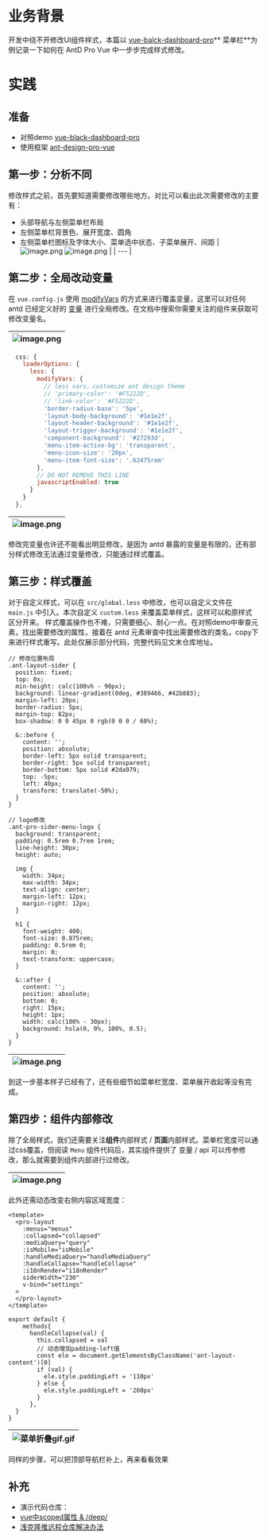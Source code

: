 # 业务背景
开发中绕不开修改UI组件样式，本篇以 [vue-balck-dashboard-pro](https://www.creative-tim.com/product/vue-black-dashboard-pro?_ga=2.27510777.470527024.1678074211-190161301.1677479562)** 菜单栏**为例记录一下如何在 AntD Pro Vue 中一步步完成样式修改。
# 实践
## 准备

- 对照demo [vue-black-dashboard-pro](https://www.creative-tim.com/product/vue-black-dashboard-pro?_ga=2.27510777.470527024.1678074211-190161301.1677479562)
- 使用框架 [ant-design-pro-vue](https://pro.antdv.com/docs/getting-started)
## 第一步：分析不同
修改样式之前，首先要知道需要修改哪些地方。对比可以看出此次需要修改的主要有：

- 头部导航与左侧菜单栏布局
- 左侧菜单栏背景色、展开宽度、圆角
- 左侧菜单栏图标及字体大小、菜单选中状态、子菜单展开、间距
| ![image.png](https://cdn.nlark.com/yuque/0/2023/png/2399662/1678095569851-35dc36e9-c299-4546-93f4-0a784499ca06.png#averageHue=%2326283a&clientId=u7bac6461-d802-4&from=paste&height=468&id=u36f67b52&name=image.png&originHeight=936&originWidth=1902&originalType=binary&ratio=2&rotation=0&showTitle=true&size=351230&status=done&style=none&taskId=u9dd422ef-5740-4340-ace6-4e0074872bb&title=vue-black-dashboard-pro&width=951 "vue-black-dashboard-pro")
![image.png](https://cdn.nlark.com/yuque/0/2023/png/2399662/1678095862732-14afe830-a462-4b5a-b9b1-6d63e86380b7.png#averageHue=%23f0f8ed&clientId=u7bac6461-d802-4&from=paste&height=466&id=u5fa719df&name=image.png&originHeight=932&originWidth=1901&originalType=binary&ratio=2&rotation=0&showTitle=true&size=619985&status=done&style=none&taskId=u977bc948-fb34-4b37-a46d-adf51765fcd&title=ant%20design%20pro%20of%20vue&width=950.5 "ant design pro of vue") |
| --- |

## 第二步：全局改动变量
在 `vue.config.js` 使用 [modifyVars](http://lesscss.org/usage/#using-less-in-the-browser-modify-variables) 的方式来进行覆盖变量，这里可以对任何 antd 已经定义好的 [变量](https://github.com/vueComponent/ant-design-vue/blob/master/components/style/themes/default.less) 进行全局修改。在文档中搜索你需要关注的组件来获取可修改变量名。

| ![image.png](https://cdn.nlark.com/yuque/0/2023/png/2399662/1678344457266-3b88d01f-59bd-4570-8705-0f51ccd79448.png#averageHue=%23fdfbfa&clientId=u662097eb-822c-4&from=paste&height=674&id=u857236dc&name=image.png&originHeight=1348&originWidth=1230&originalType=binary&ratio=2&rotation=0&showTitle=true&size=302527&status=done&style=none&taskId=ucb203b63-7c25-4021-bad6-cb74a3f080a&title=default.less&width=615 "default.less") |
| --- |

```javascript
  css: {
    loaderOptions: {
      less: {
        modifyVars: {
          // less vars，customize ant design theme
          // 'primary-color': '#F5222D',
          // 'link-color': '#F5222D',
          'border-radius-base': '5px',
          'layout-body-background': '#1e1e2f',
          'layout-header-background': '#1e1e2f',
          'layout-trigger-background': '#1e1e2f',
          'component-background': '#27293d',
          'menu-item-active-bg': 'transparent',
          'menu-icon-size': '20px',
          'menu-item-font-size': '.62475rem'
        },
        // DO NOT REMOVE THIS LINE
        javascriptEnabled: true
      }
    }
  },
```
| ![image.png](https://cdn.nlark.com/yuque/0/2023/png/2399662/1678375793444-00759214-60ad-4608-a807-6644baed2f6f.png#averageHue=%23252739&clientId=u662097eb-822c-4&from=paste&height=828&id=u73833fc3&name=image.png&originHeight=1656&originWidth=2534&originalType=binary&ratio=2&rotation=0&showTitle=true&size=498724&status=done&style=none&taskId=u48d6a5aa-cdf4-4c04-abcf-1efd1caabb4&title=%E5%AE%8C%E6%88%90%E7%AC%AC%E4%BA%8C%E6%AD%A5&width=1267 "完成第二步") |
| --- |

修改完变量也许还不能看出明显修改，是因为 antd 暴露的变量是有限的，还有部分样式修改无法通过变量修改，只能通过样式覆盖。
## 第三步：样式覆盖
对于自定义样式，可以在 `src/global.less` 中修改，也可以自定义文件在 `main.js` 中引入。本次自定义 `custom.less` 来覆盖菜单样式，这样可以和原样式区分开来。
样式覆盖操作也不难，只需要细心、耐心一点。在对照demo中审查元素，找出需要修改的属性，接着在 antd 元素审查中找出需要修改的类名，copy下来进行样式重写。此处仅展示部分代码，完整代码见文末仓库地址。
```less
// 修改位置布局
.ant-layout-sider {
  position: fixed;
  top: 0x;
  min-height: calc(100vh - 90px);
  background: linear-gradient(0deg, #389466, #42b883);
  margin-left: 20px;
  border-radius: 5px;
  margin-top: 82px;
  box-shadow: 0 0 45px 0 rgb(0 0 0 / 60%);

  &::before {
    content: '';
    position: absolute;
    border-left: 5px solid transparent;
    border-right: 5px solid transparent;
    border-bottom: 5px solid #2da979;
    top: -5px;
    left: 40px;
    transform: translate(-50%);
  }
}

// logo修改
.ant-pro-sider-menu-logo {
  background: transparent;
  padding: 0.5rem 0.7rem 1rem;
  line-height: 30px;
  height: auto;

  img {
    width: 34px;
    max-width: 34px;
    text-align: center;
    margin-left: 12px;
    margin-right: 12px;
  }

  h1 {
    font-weight: 400;
    font-size: 0.875rem;
    padding: 0.5rem 0;
    margin: 0;
    text-transform: uppercase;
  }

  &::after {
    content: '';
    position: absolute;
    bottom: 0;
    right: 15px;
    height: 1px;
    width: calc(100% - 30px);
    background: hsla(0, 0%, 100%, 0.5);
  }
}
```
| ![image.png](https://cdn.nlark.com/yuque/0/2023/png/2399662/1678378449633-95af065b-b15e-448e-8787-574cc6d09856.png#averageHue=%2326283a&clientId=u662097eb-822c-4&from=paste&height=828&id=u49a75e9b&name=image.png&originHeight=1656&originWidth=2528&originalType=binary&ratio=2&rotation=0&showTitle=true&size=423707&status=done&style=none&taskId=u4543effb-54dd-4448-ada5-a06be73b87f&title=%E5%AE%8C%E6%88%90%E7%AC%AC%E4%B8%89%E6%AD%A5&width=1264 "完成第三步") |
| --- |

到这一步基本样子已经有了，还有些细节如菜单栏宽度、菜单展开收起等没有完成。
## 第四步：组件内部修改
除了全局样式，我们还需要关注**组件**内部样式 / **页面**内部样式。菜单栏宽度可以通过css覆盖，但阅读 `Menu` 组件代码后，其实组件提供了 变量 / api 可以传参修改，那么就需要到组件内部进行过修改。

| ![image.png](https://cdn.nlark.com/yuque/0/2023/png/2399662/1678379729556-7b0f4248-8172-4f8f-8119-55b696516e8c.png#averageHue=%232f3339&clientId=u662097eb-822c-4&from=paste&height=585&id=u90e8ad60&name=image.png&originHeight=1170&originWidth=1348&originalType=binary&ratio=2&rotation=0&showTitle=true&size=338112&status=done&style=none&taskId=uc380d589-8aef-431c-9f4f-57b5192249f&title=SideMenu.js&width=674 "SideMenu.js") |
| --- |

此外还需动态改变右侧内容区域宽度：
```vue
<template>
  <pro-layout
    :menus="menus"
    :collapsed="collapsed"
    :mediaQuery="query"
    :isMobile="isMobile"
    :handleMediaQuery="handleMediaQuery"
    :handleCollapse="handleCollapse"
    :i18nRender="i18nRender"
    siderWidth="230"
    v-bind="settings"
  >
  </pro-layout>
</template>

export default {
    methods{
      handleCollapse(val) {
        this.collapsed = val
        // 动态增加padding-left值
        const ele = document.getElementsByClassName('ant-layout-content')[0]
        if (val) {
          ele.style.paddingLeft = '110px'
        } else {
          ele.style.paddingLeft = '260px'
        }
      },
  }
}
```
| ![菜单折叠gif.gif](https://cdn.nlark.com/yuque/0/2023/gif/2399662/1678414297791-32786472-4f4e-4461-bcab-c9deab27f85a.gif#averageHue=%2324293d&clientId=u12abb67b-27e2-4&from=ui&id=uc97a393a&name=%E8%8F%9C%E5%8D%95%E6%8A%98%E5%8F%A0gif.gif&originHeight=283&originWidth=600&originalType=binary&ratio=2&rotation=0&showTitle=true&size=3286473&status=done&style=none&taskId=u19147668-a7f8-46c6-a64b-bbaddcee9c6&title=%E8%8F%9C%E5%8D%95%E6%8A%98%E5%8F%A0 "菜单折叠") |
| --- |

同样的步骤，可以把顶部导航栏补上，再来看看效果
## 补充

- 演示代码仓库：
- [vue中scoped属性 & /deep/](https://www.yuque.com/nihaohaohaohao/kb/emaec6ccidl5199i?view=doc_embed)
- [浅克隆推远程仓库解决办法](https://www.yuque.com/nihaohaohaohao/kb/mdm5uopo2kwrpgs1?view=doc_embed)
